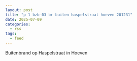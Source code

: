 ```yaml
---
layout: post
title: "p 1 bzb-03 br buiten haspelstraat hoeven 201231"
date: 2025-07-09
categories: 
  - rss
tags: 
  - feed
---
```


Buitenbrand op Haspelstraat in Hoeven
